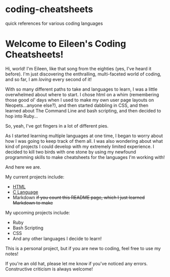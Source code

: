 # coding-cheatsheets
quick references for various coding languages

Welcome to Eileen's Coding Cheatsheets!
=================================================

Hi, world!  I'm Eileen, like that song from the eighties (yes, I've heard it before).  I'm just discovering the enthralling, multi-faceted world of coding, and so far, I am _loving_ every second of it!

With so many different paths to take and languages to learn, I was a little overwhelmed about where to start.  I chose html on a whim (remembering those good ol' days when I used to make my own user page layouts on Neopets...anyone else?), and then started dabbling in CSS, and then learned about The Command Line and bash scripting, and then decided to hop into Ruby...

So, yeah, I've got fingers in a lot of different pies.

As I started learning multiple languages at one time, I began to worry about how I was going to keep track of them all.  I was also wondering about what kind of projects I could develop with my extremely limited experience.  I decided to kill two birds with one stone by using my newfound programming skills to make cheatsheets for the languages I'm working with! 

And here we are.

My current projects include:

  * [HTML](https://github.com/eileenqueen/coding-cheatsheets/blob/html/html.html) 
  * [C Language](https://github.com/eileenqueen/coding-cheatsheets/blob/html/clang.c)
  * Markdown ~~if you count this README page, which I just learned Markdown to make~~

My upcoming projects include:

  * Ruby
  * Bash Scripting
  * CSS
  * And any other languages I decide to learn!

This is a personal project, but if you are new to coding, feel free to use my notes!

If you're an old hat, please let me know if you've noticed any errors.  Constructive criticism is always welcome!
